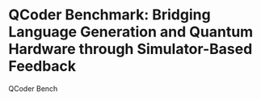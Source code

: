 # QCoder Benchmark: Bridging Language Generation and Quantum Hardware through Simulator-Based Feedback
QCoder Bench
